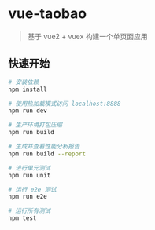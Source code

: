 # vue-taobao

> 基于 vue2 + vuex 构建一个单页面应用

## 快速开始

``` bash
# 安装依赖
npm install

# 使用热加载模式访问 localhost:8888 
npm run dev

# 生产环境打包压缩
npm run build

# 生成并查看性能分析报告
npm run build --report

# 进行单元测试
npm run unit

# 运行 e2e 测试
npm run e2e

# 运行所有测试
npm test
```